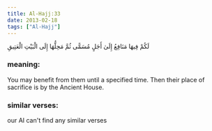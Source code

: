```yaml
---
title: Al-Hajj:33
date: 2013-02-18
tags: ["Al-Hajj"]
---
```

لَكُمْ فِيهَا مَنَافِعُ إِلَىٰ أَجَلٍ مُسَمًّى ثُمَّ مَحِلُّهَا إِلَى الْبَيْتِ الْعَتِيقِ
### meaning: 
You may benefit from them until a specified time. Then their place of sacrifice is by the Ancient House.
### similar verses: 

our AI can't find any similar verses




